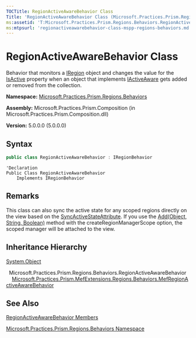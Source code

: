 ```yaml
---
TOCTitle: RegionActiveAwareBehavior Class
Title: 'RegionActiveAwareBehavior Class (Microsoft.Practices.Prism.Regions.Behaviors)'
ms:assetid: 'T:Microsoft.Practices.Prism.Regions.Behaviors.RegionActiveAwareBehavior'
ms:mtpsurl: 'regionactiveawarebehavior-class-mspp-regions-behaviors.md'
---
```



# RegionActiveAwareBehavior Class

Behavior that monitors a [IRegion](/patterns-practices/reference/iregion-interface-mspp-regions) object and changes the value for the [IsActive](/patterns-practices/reference/iactiveaware-isactive-property-mspp) property when an object that implements [IActiveAware](/patterns-practices/reference/iactiveaware-interface-mspp) gets added or removed from the collection.

**Namespace:** [Microsoft.Practices.Prism.Regions.Behaviors](/patterns-practices/reference/mspp-regions-behaviors-namespace)

**Assembly:** Microsoft.Practices.Prism.Composition (in Microsoft.Practices.Prism.Composition.dll)

**Version:** 5.0.0.0 (5.0.0.0)

## Syntax

```C#
public class RegionActiveAwareBehavior : IRegionBehavior
```

```VB
'Declaration
Public Class RegionActiveAwareBehavior
	Implements IRegionBehavior
```

## Remarks

 This class can also sync the active state for any scoped regions directly on the view based on the [SyncActiveStateAttribute](/patterns-practices/reference/syncactivestateattribute-class-mspp-regions). If you use the [Add(Object, String, Boolean)](/patterns-practices/reference/region-add-method-object-string-boolean-mspp-regions) method with the createRegionManagerScope option, the scoped manager will be attached to the view.

## Inheritance Hierarchy

[System.Object](http://msdn.microsoft.com/en-us/library/e5kfa45b)

  Microsoft.Practices.Prism.Regions.Behaviors.RegionActiveAwareBehavior
    [Microsoft.Practices.Prism.MefExtensions.Regions.Behaviors.MefRegionActiveAwareBehavior](/patterns-practices/reference/mefregionactiveawarebehavior-class-mspp-mefextensions-regions-behaviors)

## See Also

[RegionActiveAwareBehavior Members](/patterns-practices/reference/regionactiveawarebehavior-members-mspp-regions-behaviors)

[Microsoft.Practices.Prism.Regions.Behaviors Namespace](/patterns-practices/reference/mspp-regions-behaviors-namespace)

